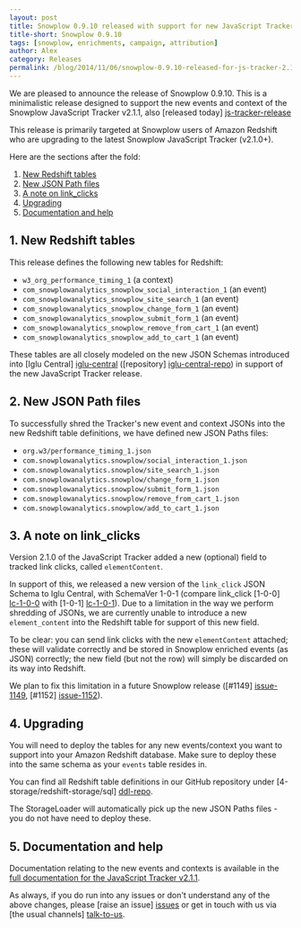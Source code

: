 ```yaml
---
layout: post
title: Snowplow 0.9.10 released with support for new JavaScript Tracker v2.1.0 events
title-short: Snowplow 0.9.10
tags: [snowplow, enrichments, campaign, attribution]
author: Alex
category: Releases
permalink: /blog/2014/11/06/snowplow-0.9.10-released-for-js-tracker-2.1.0-support/
---
```


We are pleased to announce the release of Snowplow 0.9.10. This is a minimalistic release designed to support the new events and context of the Snowplow JavaScript Tracker v2.1.1, also [released today] [js-tracker-release]

This release is primarily targeted at Snowplow users of Amazon Redshift who are upgrading to the latest Snowplow JavaScript Tracker (v2.1.0+).

Here are the sections after the fold:

1. [New Redshift tables](/blog/2014/11/06/snowplow-0.9.10-released-for-js-tracker-2.1.0-support/#redshift-ddl)
2. [New JSON Path files](/blog/2014/11/06/snowplow-0.9.10-released-for-js-tracker-2.1.0-support/#json-paths-files)
3. [A note on link_clicks](/blog/2014/11/06/snowplow-0.9.10-released-for-js-tracker-2.1.0-support/#a-note)
4. [Upgrading](/blog/2014/11/06/snowplow-0.9.10-released-for-js-tracker-2.1.0-support/#upgrading)
5. [Documentation and help](/blog/2014/11/06/snowplow-0.9.10-released-for-js-tracker-2.1.0-support/#help)

<!--more-->

<h2><a name="redshift-ddl">1. New Redshift tables</a></h2>

This release defines the following new tables for Redshift:

* `w3_org_performance_timing_1` (a context)
* `com_snowplowanalytics_snowplow_social_interaction_1` (an event)
* `com_snowplowanalytics_snowplow_site_search_1` (an event)
* `com_snowplowanalytics_snowplow_change_form_1` (an event)
* `com_snowplowanalytics_snowplow_submit_form_1` (an event)
* `com_snowplowanalytics_snowplow_remove_from_cart_1` (an event)
* `com_snowplowanalytics_snowplow_add_to_cart_1` (an event)

These tables are all closely modeled on the new JSON Schemas introduced into [Iglu Central] [iglu-central] ([repository] [iglu-central-repo]) in support of the new JavaScript Tracker release.

<h2><a name="json-path-files">2. New JSON Path files</a></h2>

To successfully shred the Tracker's new event and context JSONs into the new Redshift table definitions, we have defined new JSON Paths files:

* `org.w3/performance_timing_1.json`
* `com.snowplowanalytics.snowplow/social_interaction_1.json`
* `com.snowplowanalytics.snowplow/site_search_1.json`
* `com.snowplowanalytics.snowplow/change_form_1.json`
* `com.snowplowanalytics.snowplow/submit_form_1.json`
* `com.snowplowanalytics.snowplow/remove_from_cart_1.json`
* `com.snowplowanalytics.snowplow/add_to_cart_1.json`

<h2><a name="a-note">3. A note on link_clicks</a></h2>

Version 2.1.0 of the JavaScript Tracker added a new (optional) field to tracked link clicks, called `elementContent`.

In support of this, we released a new version of the `link_click` JSON Schema to Iglu Central, with SchemaVer 1-0-1 (compare link_click [1-0-0] [lc-1-0-0] with [1-0-1] [lc-1-0-1]). Due to a limitation in the way we perform shredding of JSONs, we are currently unable to introduce a new `element_content` into the Redshift table for support of this new field.

To be clear: you can send link clicks with the new `elementContent` attached; these will validate correctly and be stored in Snowplow enriched events (as JSON) correctly; the new field (but not the row) will simply be discarded on its way into Redshift.

We plan to fix this limitation in a future Snowplow release ([#1149] [issue-1149], [#1152] [issue-1152]).

<h2><a name="upgrading">4. Upgrading</a></h2>

You will need to deploy the tables for any new events/context you want to support into your Amazon Redshift database. Make sure to deploy these into the same schema as your `events` table resides in.

You can find all Redshift table definitions in our GitHub repository under [4-storage/redshift-storage/sql] [ddl-repo].

The StorageLoader will automatically pick up the new JSON Paths files - you do not have need to deploy these.

<h2><a name="help">5. Documentation and help</a></h2>

Documentation relating to the new events and contexts is available in the [full documentation for the JavaScript Tracker v2.1.1][docs].

As always, if you do run into any issues or don't understand any of the above changes, please [raise an issue] [issues] or get in touch with us via [the usual channels] [talk-to-us].

[js-tracker-release]: /blog/2014/11/06/snowplow-javascript-tracker-2.1.1-released
[iglu-central]: http://iglucentral.com/
[iglu-central-repo]: https://github.com/snowplow/iglu-central

[ddl-repo]: https://github.com/snowplow/snowplow/tree/master/4-storage/redshift-storage/sql
[lc-1-0-0]: https://github.com/snowplow/iglu-central/blob/master/schemas/com.snowplowanalytics.snowplow/link_click/jsonschema/1-0-0
[lc-1-0-1]: https://github.com/snowplow/iglu-central/blob/master/schemas/com.snowplowanalytics.snowplow/link_click/jsonschema/1-0-1

[issue-1149]: https://github.com/snowplow/snowplow/issues/1149
[issue-1152]: https://github.com/snowplow/snowplow/issues/1152

[issues]: https://github.com/snowplow/snowplow/issues
[talk-to-us]: https://github.com/snowplow/snowplow/wiki/Talk-to-us
[docs]: https://github.com/snowplow/snowplow/wiki/Javascript-Tracker

